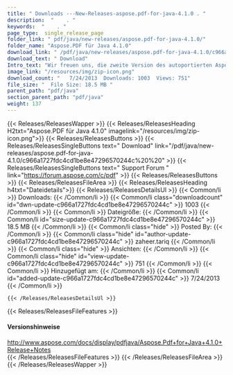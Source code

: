 ```yaml
---
title: " Downloads ---New-Releases-aspose.pdf-for-java-4.1.0 . "
description:  "    . " 
keywords:  "    . " 
page_type:  single_release_page
folder_link: " pdf/java/new-releases/aspose.pdf-for-java-4.1.0/"
folder_name: "Aspose.PDF für Java 4.1.0"
download_link: " /pdf/java/new-releases/aspose.pdf-for-java-4.1.0/c966a1727fdc4cd1be8e47296570244c"
download_text: " Download"
Intro_text: "Wir freuen uns, die zweite Version des autoportierten Aspose.Pdf für Java ankündigen zu können...."
image_link: "/resources/img/zip-icon.png"
download_count: "   7/24/2013  Downloads: 1003  Views: 751"
file_size: "  File Size: 18.5 MB "
parent_path: "pdf/java"
section_parent_path: "pdf/java"
weight: 137
---
```


{{< Releases/ReleasesWapper >}}
  {{< Releases/ReleasesHeading H2txt="Aspose.PDF für Java 4.1.0" imagelink="/resources/img/zip-icon.png">}}
  {{< Releases/ReleasesButtons >}}
    {{< Releases/ReleasesSingleButtons text=" Download" link="/pdf/java/new-releases/aspose.pdf-for-java-4.1.0/c966a1727fdc4cd1be8e47296570244c%20%20" >}}
    {{< Releases/ReleasesSingleButtons text=" Support Forum " link="https://forum.aspose.com/c/pdf" >}}
  {{< Releases/ReleasesButtons >}}
  {{< Releases/ReleasesFileArea >}}
    {{< Releases/ReleasesHeading h4txt="Dateidetails">}}
    {{< Releases/ReleasesDetailsUl >}}
            {{< Common/li >}} Downloads: {{< /Common/li >}}
      {{< Common/li class="downloadcount" id="dwn-update-c966a1727fdc4cd1be8e47296570244c" >}} 1003 {{< /Common/li >}}
      {{< Common/li >}} Dateigröße: {{< /Common/li >}}
      {{< Common/li id="size-update-c966a1727fdc4cd1be8e47296570244c" >}} 18.5 MB {{< /Common/li >}} 
      {{< Common/li  class="hide" >}} Posted By: {{< /Common/li >}} 
      {{< Common/li class="hide" id="author-update-c966a1727fdc4cd1be8e47296570244c" >}} zaheer.tariq {{< /Common/li >}}
      {{< Common/li class="hide" >}} Ansichten: {{< /Common/li >}}
      {{< Common/li class="hide" id="view-update-c966a1727fdc4cd1be8e47296570244c" >}} 751 {{< /Common/li >}}
      {{< Common/li >}} Hinzugefügt am: {{< /Common/li >}}
      {{< Common/li id="added-update-c966a1727fdc4cd1be8e47296570244c" >}} 7/24/2013 {{< /Common/li >}} 

    {{< /Releases/ReleasesDetailsUl >}}

  {{< Releases/ReleasesFileFeatures >}}
      <h4>Versionshinweise</h4><div> <a href="http://www.aspose.com/docs/display/pdfjava/Aspose.Pdf+for+Java+4.1.0+Release+Notes">http://www.aspose.com/docs/display/pdfjava/Aspose.Pdf+for+Java+4.1.0+Release+Notes</a></div>
  {{< /Releases/ReleasesFileFeatures >}}
 {{< /Releases/ReleasesFileArea >}}
{{< /Releases/ReleasesWapper >}}




